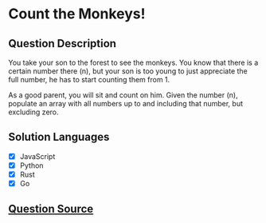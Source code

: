 # Count the Monkeys!

## Question Description

You take your son to the forest to see the monkeys. You know that there is a certain number there (n), but your son is too young to just appreciate the full number, he has to start counting them from 1.

As a good parent, you will sit and count on him. Given the number (n), populate an array with all numbers up to and including that number, but excluding zero.

## Solution Languages

- [x] JavaScript
- [x] Python
- [x] Rust
- [x] Go

## [Question Source](https://www.codewars.com/kata/56f69d9f9400f508fb000ba7)
